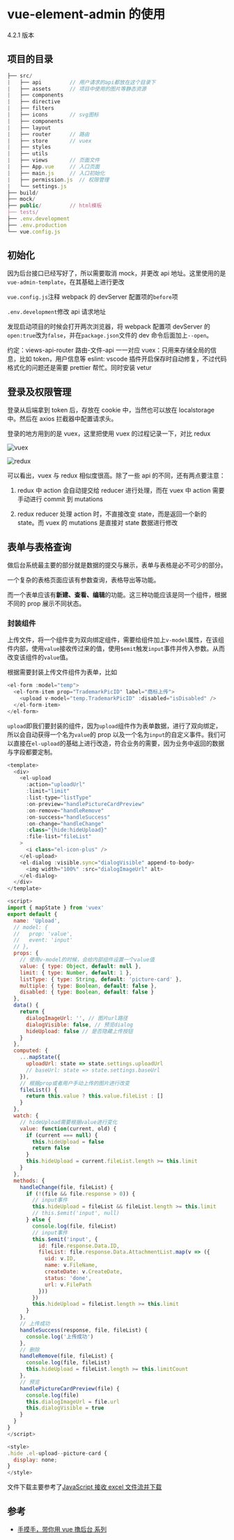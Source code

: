 # vue-element-admin 的使用

4.2.1 版本

## 项目的目录

```js
├── src/
|   ├── api         // 用户请求的api都放在这个目录下
|   ├── assets      // 项目中使用的图片等静态资源
|   ├── components
|   ├── directive
|   ├── filters
|   ├── icons       // svg图标
|   ├── components
|   ├── layout
|   ├── router      // 路由
|   ├── store       // vuex
|   ├── styles
|   ├── utils
|   ├── views       // 页面文件
|   ├── App.vue     // 入口页面
|   ├── main.js     // 入口初始化
|   ├── permission.js  // 权限管理
|   └── settings.js
├── build/
├── mock/
├── public/         // html模板
├── tests/
├── .env.development
├── .env.production
└── vue.config.js
```

## 初始化

因为后台接口已经写好了，所以需要取消 mock，并更改 api 地址。这里使用的是`vue-admin-template`，在其基础上进行更改

`vue.config.js`注释 webpack 的 devServer 配置项的`before`项

`.env.development`修改 api 请求地址

发现启动项目的时候会打开两次浏览器，将 webpack 配置项 devServer 的`open:true`改为`false`，并在`package.json`文件的 dev 命令后面加上`--open`。

约定：views-api-router 路由-文件-api 一一对应
vuex：只用来存储全局的信息，比如 token，用户信息等
eslint: vscode 插件开启保存时自动修复，不过代码格式化的问题还是需要 prettier 帮忙。同时安装 vetur

## 登录及权限管理

登录从后端拿到 token 后，存放在 cookie 中，当然也可以放在 localstorage 中。然后在 axios 拦截器中配置请求头。

登录的地方用到的是 vuex，这里把使用 vuex 的过程记录一下，对比 redux

![vuex](./images/vuex.png)

![redux](./images/redux.png)

可以看出，vuex 与 redux 相似度很高。除了一些 api 的不同，还有两点要注意：

1. redux 中 action 会自动提交给 reducer 进行处理，而在 vuex 中 action 需要手动进行 commit 到 mutations

2. redux reducer 处理 action 时，不直接改变 state，而是返回一个新的 state。而 vuex 的 mutations 是直接对 state 数据进行修改

## 表单与表格查询

做后台系统最主要的部分就是数据的提交与展示，表单与表格是必不可少的部分。

一个复杂的表格页面应该有参数查询，表格导出等功能。

而一个表单应该有**新建、查看、编辑**的功能。这三种功能应该是同一个组件，根据不同的 prop 展示不同状态。

### 封装组件

上传文件，将一个组件变为双向绑定组件，需要给组件加上`v-model`属性，在该组件内部，使用`value`接收传过来的值，使用`$emit`触发`input`事件并传入参数。从而改变该组件的`value`值。

根据需要封装上传文件组件为表单，比如

```js
<el-form :model="temp">
  <el-form-item prop="TrademarkPicID" label="商标上传">
    <upload v-model="temp.TrademarkPicID" :disabled="isDisabled" />
  </el-form-item>
</el-form>
```

`upload`即我们要封装的组件，因为`upload`组件作为表单数据，进行了双向绑定，所以会自动获得一个名为`value`的 prop 以及一个名为`input`的自定义事件。我们可以直接在`el-upload`的基础上进行改造，符合业务的需要，因为业务中返回的数据与字段都要定制。

```js
<template>
  <div>
    <el-upload
      :action="uploadUrl"
      :limit="limit"
      :list-type="listType"
      :on-preview="handlePictureCardPreview"
      :on-remove="handleRemove"
      :on-success="handleSuccess"
      :on-change="handleChange"
      :class="{hide:hideUpload}"
      :file-list="fileList"
    >
      <i class="el-icon-plus" />
    </el-upload>
    <el-dialog :visible.sync="dialogVisible" append-to-body>
      <img width="100%" :src="dialogImageUrl" alt>
    </el-dialog>
  </div>
</template>

<script>
import { mapState } from 'vuex'
export default {
  name: 'Upload',
  // model: {
  //   prop: 'value',
  //   event: 'input'
  // },
  props: {
    // 使用v-model的时候，会给内部组件设置一个value值
    value: { type: Object, default: null },
    limit: { type: Number, default: 1 },
    listType: { type: String, default: 'picture-card' },
    multiple: { type: Boolean, default: false },
    disabled: { type: Boolean, default: false }
  },
  data() {
    return {
      dialogImageUrl: '', // 图片url路径
      dialogVisible: false, // 预览dialog
      hideUpload: false // 是否隐藏上传按钮
    }
  },
  computed: {
    ...mapState({
      uploadUrl: state => state.settings.uploadUrl
      // baseUrl: state => state.settings.baseUrl
    }),
    // 根据prop或者用户手动上传的图片进行改变
    fileList() {
      return this.value ? this.value.fileList : []
    }
  },
  watch: {
    // hideUpload需要根据value进行变化
    value: function(current, old) {
      if (current === null) {
        this.hideUpload = false
        return false
      }
      this.hideUpload = current.fileList.length >= this.limit
    }
  },
  methods: {
    handleChange(file, fileList) {
      if (!(file && file.response > 0)) {
        // input事件
        this.hideUpload = fileList && fileList.length >= this.limit
        // this.$emit('input', null)
      } else {
        console.log(file, fileList)
        // input事件
        this.$emit('input', {
          id: file.response.Data.ID,
          fileList: file.response.Data.AttachmentList.map(v => ({
            uid: v.ID,
            name: v.FileName,
            createDate: v.CreateDate,
            status: 'done',
            url: v.FilePath
          }))
        })
        this.hideUpload = fileList.length >= this.limit
      }
    },
    // 上传成功
    handleSuccess(response, file, fileList) {
      console.log('上传成功')
    },
    // 删除
    handleRemove(file, fileList) {
      console.log(file, fileList)
      this.hideUpload = fileList.length >= this.limitCount
    },
    // 预览
    handlePictureCardPreview(file) {
      console.log(file)
      this.dialogImageUrl = file.url
      this.dialogVisible = true
    }
  }
}
</script>

<style>
.hide .el-upload--picture-card {
  display: none;
}
</style>
```

文件下载主要参考了[JavaScript 接收 excel 文件流并下载](https://www.jianshu.com/p/de2be37db7a7)

## 参考

- [手摸手，带你用 vue 撸后台 系列](https://juejin.im/post/59097cd7a22b9d0065fb61d2)
